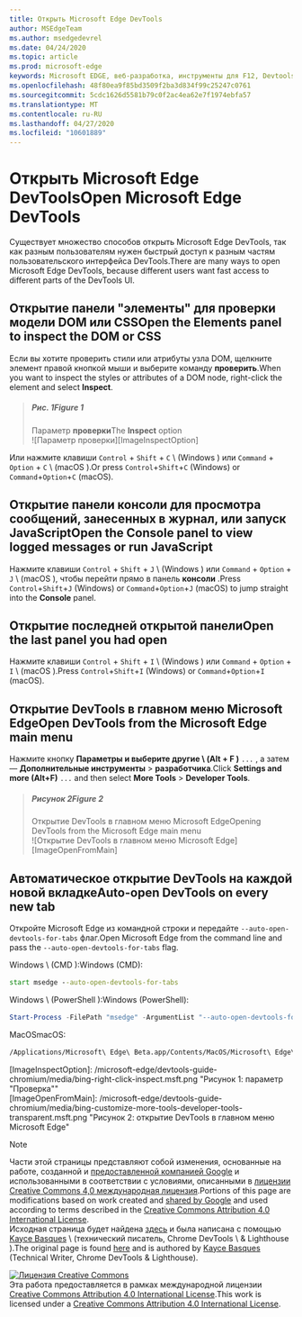 ```yaml
---
title: Открыть Microsoft Edge DevTools
author: MSEdgeTeam
ms.author: msedgedevrel
ms.date: 04/24/2020
ms.topic: article
ms.prod: microsoft-edge
keywords: Microsoft EDGE, веб-разработка, инструменты для F12, Devtools
ms.openlocfilehash: 48f80ea9f85bd3509f2ba3d834f99c25247c0761
ms.sourcegitcommit: 5cdc1626d5581b79c0f2ac4ea62e7f1974ebfa57
ms.translationtype: MT
ms.contentlocale: ru-RU
ms.lasthandoff: 04/27/2020
ms.locfileid: "10601889"
---
```

<!-- Copyright Kayce Basques 

   Licensed under the Apache License, Version 2.0 (the "License");
   you may not use this file except in compliance with the License.
   You may obtain a copy of the License at

       https://www.apache.org/licenses/LICENSE-2.0

   Unless required by applicable law or agreed to in writing, software
   distributed under the License is distributed on an "AS IS" BASIS,
   WITHOUT WARRANTIES OR CONDITIONS OF ANY KIND, either express or implied.
   See the License for the specific language governing permissions and
   limitations under the License. -->





# <span data-ttu-id="ea099-103">Открыть Microsoft Edge DevTools</span><span class="sxs-lookup"><span data-stu-id="ea099-103">Open Microsoft Edge DevTools</span></span>   



<span data-ttu-id="ea099-104">Существует множество способов открыть Microsoft Edge DevTools, так как разным пользователям нужен быстрый доступ к разным частям пользовательского интерфейса DevTools.</span><span class="sxs-lookup"><span data-stu-id="ea099-104">There are many ways to open Microsoft Edge DevTools, because different users want fast access to different parts of the DevTools UI.</span></span>  

## <span data-ttu-id="ea099-105">Открытие панели "элементы" для проверки модели DOM или CSS</span><span class="sxs-lookup"><span data-stu-id="ea099-105">Open the Elements panel to inspect the DOM or CSS</span></span>   

<span data-ttu-id="ea099-106">Если вы хотите проверить стили или атрибуты узла DOM, щелкните элемент правой кнопкой мыши и выберите команду **проверить**.</span><span class="sxs-lookup"><span data-stu-id="ea099-106">When you want to inspect the styles or attributes of a DOM node, right-click the element and select **Inspect**.</span></span>  

> ##### <span data-ttu-id="ea099-107">Рис. 1</span><span class="sxs-lookup"><span data-stu-id="ea099-107">Figure 1</span></span>  
> <span data-ttu-id="ea099-108">Параметр **проверки**</span><span class="sxs-lookup"><span data-stu-id="ea099-108">The **Inspect** option</span></span>  
> ![Параметр проверки][ImageInspectOption]  

<span data-ttu-id="ea099-110">Или нажмите клавиши `Control` + `Shift` + `C` \ (Windows \) или `Command` + `Option` + `C` \ (macOS \).</span><span class="sxs-lookup"><span data-stu-id="ea099-110">Or press `Control`+`Shift`+`C` \(Windows\) or `Command`+`Option`+`C` \(macOS\).</span></span>  

<!--See [Get Started With Viewing And Changing CSS][GetStartedCSS].  -->  

## <span data-ttu-id="ea099-111">Открытие панели консоли для просмотра сообщений, занесенных в журнал, или запуск JavaScript</span><span class="sxs-lookup"><span data-stu-id="ea099-111">Open the Console panel to view logged messages or run JavaScript</span></span>   

<span data-ttu-id="ea099-112">Нажмите клавиши `Control` + `Shift` + `J` \ (Windows \) или `Command` + `Option` + `J` \ (macOS \), чтобы перейти прямо в панель **консоли** .</span><span class="sxs-lookup"><span data-stu-id="ea099-112">Press `Control`+`Shift`+`J` \(Windows\) or `Command`+`Option`+`J` \(macOS\) to jump straight into the **Console** panel.</span></span>  

<!--See [Get Started With The Console][ConsoleGetStarted].  -->

## <span data-ttu-id="ea099-113">Открытие последней открытой панели</span><span class="sxs-lookup"><span data-stu-id="ea099-113">Open the last panel you had open</span></span>   

<span data-ttu-id="ea099-114">Нажмите клавиши `Control` + `Shift` + `I` \ (Windows \) или `Command` + `Option` + `I` \ (macOS \).</span><span class="sxs-lookup"><span data-stu-id="ea099-114">Press `Control`+`Shift`+`I` \(Windows\) or `Command`+`Option`+`I` \(macOS\).</span></span>  

## <span data-ttu-id="ea099-115">Открытие DevTools в главном меню Microsoft Edge</span><span class="sxs-lookup"><span data-stu-id="ea099-115">Open DevTools from the Microsoft Edge main menu</span></span>  

<span data-ttu-id="ea099-116">Нажмите кнопку **Параметры и выберите другие \ (Alt + F \)** `...` , а затем — **Дополнительные инструменты**  >  **разработчика**.</span><span class="sxs-lookup"><span data-stu-id="ea099-116">Click **Settings and more \(Alt+F\)** `...` and then select **More Tools** > **Developer Tools**.</span></span>  

> ##### <span data-ttu-id="ea099-117">Рисунок 2</span><span class="sxs-lookup"><span data-stu-id="ea099-117">Figure 2</span></span>  
> <span data-ttu-id="ea099-118">Открытие DevTools в главном меню Microsoft Edge</span><span class="sxs-lookup"><span data-stu-id="ea099-118">Opening DevTools from the Microsoft Edge main menu</span></span>  
> ![Открытие DevTools в главном меню Microsoft Edge][ImageOpenFromMain]  

## <span data-ttu-id="ea099-120">Автоматическое открытие DevTools на каждой новой вкладке</span><span class="sxs-lookup"><span data-stu-id="ea099-120">Auto-open DevTools on every new tab</span></span>   

<span data-ttu-id="ea099-121">Откройте Microsoft Edge из командной строки и передайте `--auto-open-devtools-for-tabs` флаг.</span><span class="sxs-lookup"><span data-stu-id="ea099-121">Open Microsoft Edge from the command line and pass the `--auto-open-devtools-for-tabs` flag.</span></span>  

<span data-ttu-id="ea099-122">Windows \ (CMD \):</span><span class="sxs-lookup"><span data-stu-id="ea099-122">Windows \(CMD\):</span></span>  

```cmd
start msedge --auto-open-devtools-for-tabs
```  

<span data-ttu-id="ea099-123">Windows \ (PowerShell \):</span><span class="sxs-lookup"><span data-stu-id="ea099-123">Windows \(PowerShell\):</span></span>  

```powershell
Start-Process -FilePath "msedge" -ArgumentList "--auto-open-devtools-for-tabs"
```  

<span data-ttu-id="ea099-124">MacOS</span><span class="sxs-lookup"><span data-stu-id="ea099-124">macOS:</span></span>  

```bash
/Applications/Microsoft\ Edge\ Beta.app/Contents/MacOS/Microsoft\ Edge\ Beta --auto-open-devtools-for-tabs
```  

 



<!-- image links -->  

[ImagesMainIcon]: /microsoft-edge/devtools-guide-chromium/media/main-menu-icon.msft.png  

[ImageInspectOption]: /microsoft-edge/devtools-guide-chromium/media/bing-right-click-inspect.msft.png "Рисунок 1: параметр "Проверка""  
[ImageOpenFromMain]: /microsoft-edge/devtools-guide-chromium/media/bing-customize-more-tools-developer-tools-transparent.msft.png "Рисунок 2: открытие DevTools в главном меню Microsoft Edge"  

<!-- links -->  

<!--[ConsoleGetStarted]: /microsoft-edge/devtools-guide-chromium/console/get-started ""  -->  
<!--[GetStartedCSS]: /microsoft-edge/devtools-guide-chromium/css "CSS"  -->

> [!NOTE]
> <span data-ttu-id="ea099-127">Части этой страницы представляют собой изменения, основанные на работе, созданной и [предоставленной компанией Google][GoogleSitePolicies] и использованными в соответствии с условиями, описанными в [лицензии Creative Commons 4,0 международная лицензия][CCA4IL].</span><span class="sxs-lookup"><span data-stu-id="ea099-127">Portions of this page are modifications based on work created and [shared by Google][GoogleSitePolicies] and used according to terms described in the [Creative Commons Attribution 4.0 International License][CCA4IL].</span></span>  
> <span data-ttu-id="ea099-128">Исходная страница будет найдена [здесь](https://developers.google.com/web/tools/chrome-devtools/open) и была написана с помощью [Kayce Basques][KayceBasques] \ (технический писатель, Chrome DevTools \ & Lighthouse \).</span><span class="sxs-lookup"><span data-stu-id="ea099-128">The original page is found [here](https://developers.google.com/web/tools/chrome-devtools/open) and is authored by [Kayce Basques][KayceBasques] \(Technical Writer, Chrome DevTools \& Lighthouse\).</span></span>  

[![Лицензия Creative Commons][CCby4Image]][CCA4IL]  
<span data-ttu-id="ea099-130">Эта работа предоставляется в рамках международной лицензии [Creative Commons Attribution 4.0 International License][CCA4IL].</span><span class="sxs-lookup"><span data-stu-id="ea099-130">This work is licensed under a [Creative Commons Attribution 4.0 International License][CCA4IL].</span></span>  

[CCA4IL]: https://creativecommons.org/licenses/by/4.0  
[CCby4Image]: https://i.creativecommons.org/l/by/4.0/88x31.png  
[GoogleSitePolicies]: https://developers.google.com/terms/site-policies  
[KayceBasques]: https://developers.google.com/web/resources/contributors/kaycebasques  
